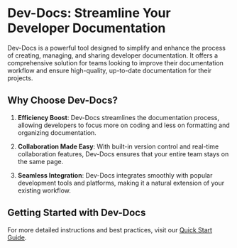 

  # Dev-Docs: Streamline Your Developer Documentation

Dev-Docs is a powerful tool designed to simplify and enhance the process of creating, managing, and sharing developer documentation. It offers a comprehensive solution for teams looking to improve their documentation workflow and ensure high-quality, up-to-date documentation for their projects.

## Why Choose Dev-Docs?

1. **Efficiency Boost**: Dev-Docs streamlines the documentation process, allowing developers to focus more on coding and less on formatting and organizing documentation.

2. **Collaboration Made Easy**: With built-in version control and real-time collaboration features, Dev-Docs ensures that your entire team stays on the same page.

3. **Seamless Integration**: Dev-Docs integrates smoothly with popular development tools and platforms, making it a natural extension of your existing workflow.

## Getting Started with Dev-Docs

For more detailed instructions and best practices, visit our [Quick Start Guide](https://dev-docs.com/quickstart).

  